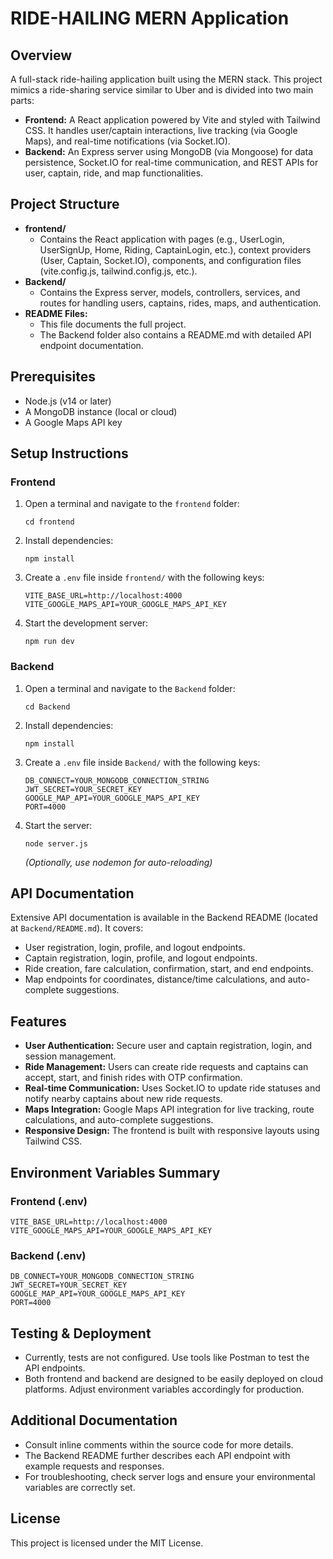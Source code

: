 # RIDE-HAILING MERN Application

## Overview
A full-stack ride-hailing application built using the MERN stack. This project mimics a ride-sharing service similar to Uber and is divided into two main parts:
- **Frontend:** A React application powered by Vite and styled with Tailwind CSS. It handles user/captain interactions, live tracking (via Google Maps), and real-time notifications (via Socket.IO).
- **Backend:** An Express server using MongoDB (via Mongoose) for data persistence, Socket.IO for real-time communication, and REST APIs for user, captain, ride, and map functionalities.

## Project Structure
- **frontend/**
  - Contains the React application with pages (e.g., UserLogin, UserSignUp, Home, Riding, CaptainLogin, etc.), context providers (User, Captain, Socket.IO), components, and configuration files (vite.config.js, tailwind.config.js, etc.).
- **Backend/**
  - Contains the Express server, models, controllers, services, and routes for handling users, captains, rides, maps, and authentication.
- **README Files:** 
  - This file documents the full project.
  - The Backend folder also contains a README.md with detailed API endpoint documentation.

## Prerequisites
- Node.js (v14 or later)
- A MongoDB instance (local or cloud)
- A Google Maps API key

## Setup Instructions

### Frontend
1. Open a terminal and navigate to the `frontend` folder:
   ```
   cd frontend
   ```
2. Install dependencies:
   ```
   npm install
   ```
3. Create a `.env` file inside `frontend/` with the following keys:
   ```
   VITE_BASE_URL=http://localhost:4000
   VITE_GOOGLE_MAPS_API=YOUR_GOOGLE_MAPS_API_KEY
   ```
4. Start the development server:
   ```
   npm run dev
   ```

### Backend
1. Open a terminal and navigate to the `Backend` folder:
   ```
   cd Backend
   ```
2. Install dependencies:
   ```
   npm install
   ```
3. Create a `.env` file inside `Backend/` with the following keys:
   ```
   DB_CONNECT=YOUR_MONGODB_CONNECTION_STRING
   JWT_SECRET=YOUR_SECRET_KEY
   GOOGLE_MAP_API=YOUR_GOOGLE_MAPS_API_KEY
   PORT=4000
   ```
4. Start the server:
   ```
   node server.js
   ```
   *(Optionally, use nodemon for auto-reloading)*

## API Documentation
Extensive API documentation is available in the Backend README (located at `Backend/README.md`). It covers:
- User registration, login, profile, and logout endpoints.
- Captain registration, login, profile, and logout endpoints.
- Ride creation, fare calculation, confirmation, start, and end endpoints.
- Map endpoints for coordinates, distance/time calculations, and auto-complete suggestions.

## Features
- **User Authentication:** Secure user and captain registration, login, and session management.
- **Ride Management:** Users can create ride requests and captains can accept, start, and finish rides with OTP confirmation.
- **Real-time Communication:** Uses Socket.IO to update ride statuses and notify nearby captains about new ride requests.
- **Maps Integration:** Google Maps API integration for live tracking, route calculations, and auto-complete suggestions.
- **Responsive Design:** The frontend is built with responsive layouts using Tailwind CSS.

## Environment Variables Summary

### Frontend (.env)
```
VITE_BASE_URL=http://localhost:4000
VITE_GOOGLE_MAPS_API=YOUR_GOOGLE_MAPS_API_KEY
```

### Backend (.env)
```
DB_CONNECT=YOUR_MONGODB_CONNECTION_STRING
JWT_SECRET=YOUR_SECRET_KEY
GOOGLE_MAP_API=YOUR_GOOGLE_MAPS_API_KEY
PORT=4000
```

## Testing & Deployment
- Currently, tests are not configured. Use tools like Postman to test the API endpoints.
- Both frontend and backend are designed to be easily deployed on cloud platforms. Adjust environment variables accordingly for production.

## Additional Documentation
- Consult inline comments within the source code for more details.
- The Backend README further describes each API endpoint with example requests and responses.
- For troubleshooting, check server logs and ensure your environmental variables are correctly set.

## License
This project is licensed under the MIT License.
